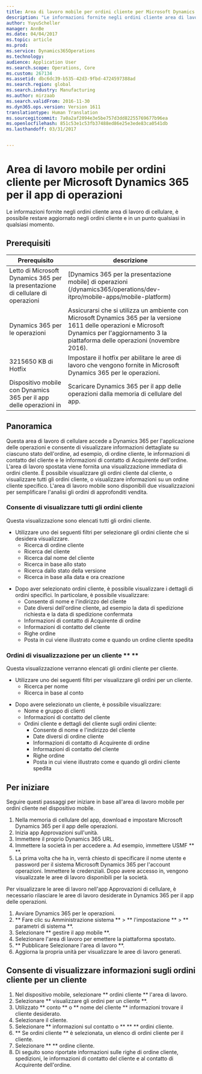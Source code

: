 ```yaml
---
title: Area di lavoro mobile per ordini cliente per Microsoft Dynamics 365 per il app di operazioni
description: "Le informazioni fornite negli ordini cliente area di lavoro di cellulare, è possibile restare aggiornato negli ordini cliente e in un punto qualsiasi in qualsiasi momento."
author: YuyuScheller
manager: AnnBe
ms.date: 04/04/2017
ms.topic: article
ms.prod: 
ms.service: Dynamics365Operations
ms.technology: 
audience: Application User
ms.search.scope: Operations, Core
ms.custom: 267134
ms.assetid: dbc6dc39-b535-42d3-9fbd-4724597388ad
ms.search.region: global
ms.search.industry: Manufacturing
ms.author: mirzaab
ms.search.validFrom: 2016-11-30
ms.dyn365.ops.version: Version 1611
translationtype: Human Translation
ms.sourcegitcommit: 7a0a2af2094e3e5be757d3dd82255769677b96ea
ms.openlocfilehash: 851c53e1c53fb37488ed86e25e3ede83ca0541db
ms.lasthandoff: 03/31/2017


---
```


# <a name="sales-orders-mobile-workspace-for-microsoft-dynamics-365-for-operations-app"></a>Area di lavoro mobile per ordini cliente per Microsoft Dynamics 365 per il app di operazioni

Le informazioni fornite negli ordini cliente area di lavoro di cellulare, è possibile restare aggiornato negli ordini cliente e in un punto qualsiasi in qualsiasi momento. 

<a name="prerequisites"></a>Prerequisiti
-------------

| Prerequisito                                                         | descrizione                                                                                                                                                                   |
|----------------------------------------------------------------------|-------------------------------------------------------------------------------------------------------------------------------------------------------------------------------|
| Letto di Microsoft Dynamics 365 per la presentazione di cellulare di operazioni | [Dynamics 365 per la presentazione mobile] di operazioni (/dynamics365/operations/dev-itpro/mobile-apps/mobile-platform)                                                              |
| Dynamics 365 per le operazioni                                          | Assicurarsi che si utilizza un ambiente con Microsoft Dynamics 365 per la versione 1611 delle operazioni e Microsoft Dynamics per l'aggiornamento 3 la piattaforma delle operazioni (novembre 2016). |
| 3215650 KB di Hotfix                                                    | Impostare il hotfix per abilitare le aree di lavoro che vengono fornite in Microsoft Dynamics 365 per le operazioni.                                                                       |
| Dispositivo mobile con Dynamics 365 per il app delle operazioni in | Scaricare Dynamics 365 per il app delle operazioni dalla memoria di cellulare del app.                                                                                                      |

## <a name="overview"></a>Panoramica
Questa area di lavoro di cellulare accede a Dynamics 365 per l'applicazione delle operazioni e consente di visualizzare informazioni dettagliate su ciascuno stato dell'ordine, ad esempio, di ordine cliente, le informazioni di contatto del cliente e le informazioni di contatto di Acquirente dell'ordine. L'area di lavoro spostata viene fornita una visualizzazione immediata di ordini cliente. È possibile visualizzare gli ordini cliente dal cliente, o visualizzare tutti gli ordini cliente, o visualizzare informazioni su un ordine cliente specifico. L'area di lavoro mobile sono disponibili due visualizzazioni per semplificare l'analisi gli ordini di approfonditi vendita.

### <a name="view-all-sales-orders"></a>Consente di visualizzare tutti gli ordini cliente

Questa visualizzazione sono elencati tutti gli ordini cliente.

-   Utilizzare uno dei seguenti filtri per selezionare gli ordini cliente che si desidera visualizzare.
    -   Ricerca di ordine cliente
    -   Ricerca del cliente
    -   Ricerca dal nome del cliente
    -   Ricerca in base allo stato
    -   Ricerca dallo stato della versione
    -   Ricerca in base alla data e ora creazione

<!-- -->

-   Dopo aver selezionato ordini cliente, è possibile visualizzare i dettagli di ordini specifici. In particolare, è possibile visualizzare:
    -   Consente di nome e l'indirizzo del cliente
    -   Date diversi dell'ordine cliente, ad esempio la data di spedizione richiesta e la data di spedizione confermata
    -   Informazioni di contatto di Acquirente di ordine
    -   Informazioni di contatto del cliente
    -   Righe ordine
    -   Posta in cui viene illustrato come e quando un ordine cliente spedita

### <a name="view-orders-for-a-customer-"></a>Ordini di visualizzazione per un cliente ** **

Questa visualizzazione verranno elencati gli ordini cliente per cliente.

-   Utilizzare uno dei seguenti filtri per visualizzare gli ordini per un cliente.
    -   Ricerca per nome
    -   Ricerca in base al conto

<!-- -->

-   Dopo avere selezionato un cliente, è possibile visualizzare:
    -   Nome e gruppo di clienti
    -   Informazioni di contatto del cliente
    -   Ordini cliente e dettagli del cliente sugli ordini cliente:
        -   Consente di nome e l'indirizzo del cliente
        -   Date diversi di ordine cliente
        -   Informazioni di contatto di Acquirente di ordine
        -   Informazioni di contatto del cliente
        -   Righe ordine
        -   Posta in cui viene illustrato come e quando gli ordini cliente spedita

## <a name="get-started"></a>Per iniziare
Seguire questi passaggi per iniziare in base all'area di lavoro mobile per ordini cliente nel dispositivo mobile.

1.  Nella memoria di cellulare del app, download e impostare Microsoft Dynamics 365 per il app delle operazioni.
2.  Inizia app Approvazioni sull'unità.
3.  Immettere il proprio Dynamics 365 URL.
4.  Immettere la società in per accedere a. Ad esempio, immettere USMF ** **.
5.  La prima volta che ha in, verrà chiesto di specificare il nome utente e password per il sistema Microsoft Dynamics 365 per l'account operazioni. Immettere le credenziali. Dopo avere accesso in, vengono visualizzate le aree di lavoro disponibili per la società.

Per visualizzare le aree di lavoro nell'app Approvazioni di cellulare, è necessario rilasciare le aree di lavoro desiderate in Dynamics 365 per il app delle operazioni.

1.  Avviare Dynamics 365 per le operazioni.
2.  ** Fare clic su Amministrazione sistema ** &gt; ** l'impostazione ** &gt; ** parametri di sistema **.
3.  Selezionare ** gestire il app mobile **.
4.  Selezionare l'area di lavoro per emettere la piattaforma spostato.
5.  ** Pubblicare Selezionare l'area di lavoro **.
6.  Aggiorna la propria unità per visualizzare le aree di lavoro generati.

## <a name="view-information-about-sales-orders-for-a-customer"></a>Consente di visualizzare informazioni sugli ordini cliente per un cliente
1.  Nel dispositivo mobile, selezionare ** ordini cliente ** l'area di lavoro.
2.  Selezionare ** visualizzare gli ordini per un cliente **.
3.  Utilizzato ** conto ** o ** nome del cliente ** informazioni trovare il cliente desiderato.
4.  Selezionare il cliente.
5.  Selezionare ** informazioni sul contatto o ** ** ** ordini cliente.
6.  ** Se ordini cliente ** è selezionata, un elenco di ordini cliente per il cliente.
7.  Selezionare ** ** ordine cliente.
8.  Di seguito sono riportate informazioni sulle righe di ordine cliente, spedizioni, le informazioni di contatto del cliente e al contatto di Acquirente dell'ordine.




